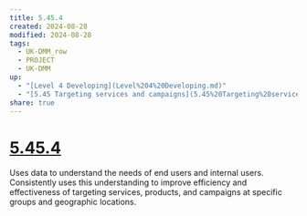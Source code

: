 ```yaml
---
title: 5.45.4
created: 2024-08-28
modified: 2024-08-28
tags:
  - UK-DMM_row
  - PROJECT
  - UK-DMM
up:
  - "[Level 4 Developing](Level%204%20Developing.md)"
  - "[5.45 Targeting services and campaigns](5.45%20Targeting%20services%20and%20campaigns.md)"
share: true
---
```

# [5.45.4](5.45.4.md)

Uses data to understand the needs of end users and internal users. Consistently uses this understanding to improve efficiency and effectiveness of targeting services, products, and campaigns at specific groups and geographic locations.
